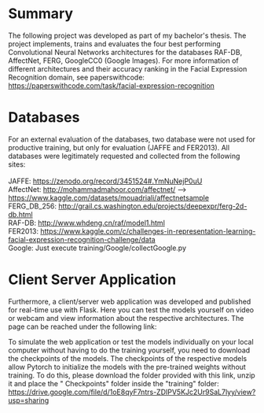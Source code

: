 # Summary

The following project was developed as part of my bachelor's thesis. The project implements, trains and evaluates the four best performing Convolutional Neural Networks architectures for the databases RAF-DB, AffectNet, FERG, GoogleCC0 (Google Images). For more information of different architectures and their accuracy ranking in the Facial Expression Recognition domain, see paperswithcode: https://paperswithcode.com/task/facial-expression-recognition

# Databases

For an external evaluation of the databases, two database were not used for productive training, but only for evaluation (JAFFE and FER2013). All databases were legitimately requested and collected from the following sites: </br></br>
JAFFE: https://zenodo.org/record/3451524#.YmNuNejP0uU </br>
AffectNet: http://mohammadmahoor.com/affectnet/ --> https://www.kaggle.com/datasets/mouadriali/affectnetsample </br>
FERG_DB_256: http://grail.cs.washington.edu/projects/deepexpr/ferg-2d-db.html </br>
RAF-DB: http://www.whdeng.cn/raf/model1.html </br>
FER2013: https://www.kaggle.com/c/challenges-in-representation-learning-facial-expression-recognition-challenge/data </br>
Google: Just execute training/Google/collectGoogle.py </br>

# Client Server Application

Furthermore, a client/server web application was developed and published for real-time use with Flask. Here you can test the models yourself on video or webcam and view information about the respective architectures. The page can be reached under the following link: </br>

To simulate the web application or test the models individually on your local computer without having to do the training yourself, you need to download the checkpoints of the models. The checkpoints of the respective models allow Pytorch to initialize the models with the pre-trained weights without training. To do this, please download the folder provided with this link, unzip it and place the " Checkpoints" folder inside the "training" folder:</br>https://drive.google.com/file/d/1oE8qyF7ntrs-ZDIPV5KJc2Ur9SaL7lyy/view?usp=sharing
